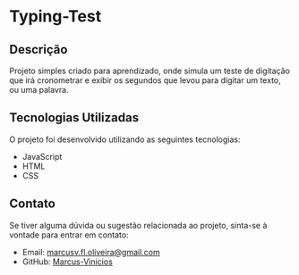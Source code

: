 # Typing-Test

## Descrição
Projeto simples criado para aprendizado, onde simula um teste de digitação que irá cronometrar e exibir os segundos que levou para digitar um texto, ou uma palavra.

## Tecnologias Utilizadas
O projeto foi desenvolvido utilizando as seguintes tecnologias:

- JavaScript
- HTML
- CSS

## Contato
Se tiver alguma dúvida ou sugestão relacionada ao projeto, sinta-se à vontade para entrar em contato:

- Email: marcusv.fl.oliveira@gmail.com
- GitHub: [Marcus-Vinicios](https://github.com/Marcus-Vinicios)
